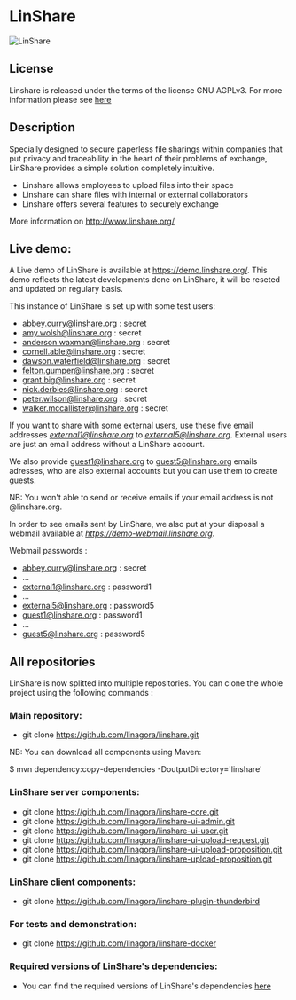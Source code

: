 # LinShare

![LinShare](https://static.tildacdn.net/tild3134-3337-4764-a439-393563343934/Group_1321315060.svg)

## License
Linshare is released under the terms of the license GNU AGPLv3. For more information please see [here](LICENSE.md)


## Description

Specially designed to secure paperless file sharings within companies that put
privacy and traceability in the heart of their problems of exchange, LinShare
provides a simple solution completely intuitive.

* Linshare allows employees to upload files into their space
* Linshare can share files with internal or external collaborators
* Linshare offers several features to securely exchange

More information on http://www.linshare.org/

## Live demo:

A Live demo of LinShare is available at https://demo.linshare.org/.
This demo reflects the latest developments done on LinShare, it will be
reseted and updated on regulary basis.

This instance of LinShare is set up with some test users:
- abbey.curry@linshare.org : secret
- amy.wolsh@linshare.org : secret
- anderson.waxman@linshare.org : secret
- cornell.able@linshare.org : secret
- dawson.waterfield@linshare.org : secret
- felton.gumper@linshare.org : secret
- grant.big@linshare.org : secret
- nick.derbies@linshare.org : secret
- peter.wilson@linshare.org : secret
- walker.mccallister@linshare.org : secret


If you want to share with some external users, use these five email addresses *external1@linshare.org* to *external5@linshare.org*.
External users are just an email address without a LinShare account.

We also provide  guest1@linshare.org to guest5@linshare.org emails adresses,
who are also external accounts but you can use them to create guests.

NB: You won't able to send or receive emails if your email address is not @linshare.org.

In order to see emails sent by LinShare, we also put at your disposal a webmail
available at *https://demo-webmail.linshare.org*.

Webmail passwords :
 * abbey.curry@linshare.org : secret
 * ...
 * external1@linshare.org : password1
 * ...
 * external5@linshare.org : password5
 * guest1@linshare.org : password1
 * ...
 * guest5@linshare.org : password5


## All repositories

LinShare is now splitted into multiple repositories.
You can clone the whole project using the following commands :

### Main repository:

* git clone https://github.com/linagora/linshare.git

NB: You can download all components using Maven:

$ mvn dependency:copy-dependencies -DoutputDirectory='linshare'

### LinShare server components:

* git clone https://github.com/linagora/linshare-core.git
* git clone https://github.com/linagora/linshare-ui-admin.git
* git clone https://github.com/linagora/linshare-ui-user.git
* git clone https://github.com/linagora/linshare-ui-upload-request.git
* git clone https://github.com/linagora/linshare-ui-upload-proposition.git
* git clone https://github.com/linagora/linshare-upload-proposition.git

### LinShare client components:

* git clone https://github.com/linagora/linshare-plugin-thunderbird

### For tests and demonstration:

* git clone https://github.com/linagora/linshare-docker

### Required versions of LinShare's dependencies:

- You can find the required versions of LinShare's dependencies [here](documentation/EN/installation/requirements.md)

